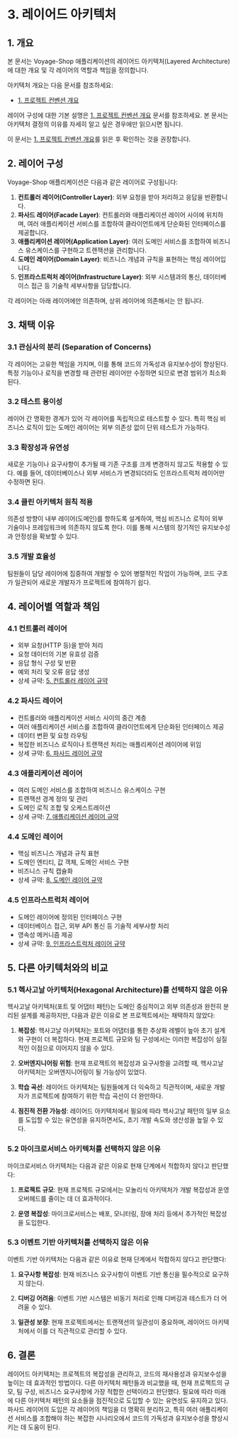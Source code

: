 # 3. 레이어드 아키텍처

## 1. 개요

본 문서는 Voyage-Shop 애플리케이션의 레이어드 아키텍처(Layered Architecture)에 대한 개요 및 각 레이어의 역할과 책임을 정의합니다.

아키텍처 개요는 다음 문서를 참조하세요:
- [1. 프로젝트 컨벤션 개요](./01.common-conventions.md)

레이어 구성에 대한 기본 설명은 [1. 프로젝트 컨벤션 개요](./01.common-conventions.md) 문서를 참조하세요. 본 문서는 아키텍처 결정의 이유를 자세히 알고 싶은 경우에만 읽으시면 됩니다.

이 문서는 [1. 프로젝트 컨벤션 개요](./01.common-conventions.md)를 읽은 후 확인하는 것을 권장합니다.

## 2. 레이어 구성

Voyage-Shop 애플리케이션은 다음과 같은 레이어로 구성됩니다:

1. **컨트롤러 레이어(Controller Layer)**: 외부 요청을 받아 처리하고 응답을 반환합니다.
2. **파사드 레이어(Facade Layer)**: 컨트롤러와 애플리케이션 레이어 사이에 위치하며, 여러 애플리케이션 서비스를 조합하여 클라이언트에게 단순화된 인터페이스를 제공합니다.
3. **애플리케이션 레이어(Application Layer)**: 여러 도메인 서비스를 조합하여 비즈니스 유스케이스를 구현하고 트랜잭션을 관리합니다.
4. **도메인 레이어(Domain Layer)**: 비즈니스 개념과 규칙을 표현하는 핵심 레이어입니다.
5. **인프라스트럭처 레이어(Infrastructure Layer)**: 외부 시스템과의 통신, 데이터베이스 접근 등 기술적 세부사항을 담당합니다.

각 레이어는 아래 레이어에만 의존하며, 상위 레이어에 의존해서는 안 됩니다.

## 3. 채택 이유

### 3.1 관심사의 분리 (Separation of Concerns)
각 레이어는 고유한 책임을 가지며, 이를 통해 코드의 가독성과 유지보수성이 향상된다. 특정 기능이나 로직을 변경할 때 관련된 레이어만 수정하면 되므로 변경 범위가 최소화된다.

### 3.2 테스트 용이성
레이어 간 명확한 경계가 있어 각 레이어를 독립적으로 테스트할 수 있다. 특히 핵심 비즈니스 로직이 있는 도메인 레이어는 외부 의존성 없이 단위 테스트가 가능하다.

### 3.3 확장성과 유연성
새로운 기능이나 요구사항이 추가될 때 기존 구조를 크게 변경하지 않고도 적용할 수 있다. 예를 들어, 데이터베이스나 외부 서비스가 변경되더라도 인프라스트럭처 레이어만 수정하면 된다.

### 3.4 클린 아키텍처 원칙 적용
의존성 방향이 내부 레이어(도메인)를 향하도록 설계하여, 핵심 비즈니스 로직이 외부 기술이나 프레임워크에 의존하지 않도록 한다. 이를 통해 시스템의 장기적인 유지보수성과 안정성을 확보할 수 있다.

### 3.5 개발 효율성
팀원들이 담당 레이어에 집중하여 개발할 수 있어 병렬적인 작업이 가능하며, 코드 구조가 일관되어 새로운 개발자가 프로젝트에 참여하기 쉽다.

## 4. 레이어별 역할과 책임

### 4.1 컨트롤러 레이어
- 외부 요청(HTTP 등)을 받아 처리
- 요청 데이터의 기본 유효성 검증
- 응답 형식 구성 및 반환
- 예외 처리 및 오류 응답 생성
- 상세 규약: [5. 컨트롤러 레이어 규약](./05.controller-layer.md)

### 4.2 파사드 레이어
- 컨트롤러와 애플리케이션 서비스 사이의 중간 계층
- 여러 애플리케이션 서비스를 조합하여 클라이언트에게 단순화된 인터페이스 제공
- 데이터 변환 및 요청 라우팅
- 복잡한 비즈니스 로직이나 트랜잭션 처리는 애플리케이션 레이어에 위임
- 상세 규약: [6. 파사드 레이어 규약](./06.facade-layer.md)

### 4.3 애플리케이션 레이어
- 여러 도메인 서비스를 조합하여 비즈니스 유스케이스 구현
- 트랜잭션 경계 정의 및 관리
- 도메인 로직 조합 및 오케스트레이션
- 상세 규약: [7. 애플리케이션 레이어 규약](./07.application-layer.md)

### 4.4 도메인 레이어
- 핵심 비즈니스 개념과 규칙 표현
- 도메인 엔티티, 값 객체, 도메인 서비스 구현
- 비즈니스 규칙 캡슐화
- 상세 규약: [8. 도메인 레이어 규약](./08.domain-layer.md)

### 4.5 인프라스트럭처 레이어
- 도메인 레이어에 정의된 인터페이스 구현
- 데이터베이스 접근, 외부 API 통신 등 기술적 세부사항 처리
- 영속성 메커니즘 제공
- 상세 규약: [9. 인프라스트럭처 레이어 규약](./09.infrastructure-layer.md)

## 5. 다른 아키텍처와의 비교

### 5.1 헥사고날 아키텍처(Hexagonal Architecture)를 선택하지 않은 이유
헥사고날 아키텍처(포트 및 어댑터 패턴)는 도메인 중심적이고 외부 의존성과 완전히 분리된 설계를 제공하지만, 다음과 같은 이유로 본 프로젝트에서는 채택하지 않았다:

1. **복잡성**: 헥사고날 아키텍처는 포트와 어댑터를 통한 추상화 레벨이 높아 초기 설계와 구현이 더 복잡하다. 현재 프로젝트 규모와 팀 구성에서는 이러한 복잡성이 실질적인 이점으로 이어지지 않을 수 있다.

2. **오버엔지니어링 위험**: 현재 프로젝트의 복잡성과 요구사항을 고려할 때, 헥사고날 아키텍처는 오버엔지니어링이 될 가능성이 있었다.

3. **학습 곡선**: 레이어드 아키텍처는 팀원들에게 더 익숙하고 직관적이며, 새로운 개발자가 프로젝트에 참여하기 위한 학습 곡선이 더 완만하다.

4. **점진적 전환 가능성**: 레이어드 아키텍처에서 필요에 따라 헥사고날 패턴의 일부 요소를 도입할 수 있는 유연성을 유지하면서도, 초기 개발 속도와 생산성을 높일 수 있다.

### 5.2 마이크로서비스 아키텍처를 선택하지 않은 이유
마이크로서비스 아키텍처는 다음과 같은 이유로 현재 단계에서 적합하지 않다고 판단했다:

1. **프로젝트 규모**: 현재 프로젝트 규모에서는 모놀리식 아키텍처가 개발 복잡성과 운영 오버헤드를 줄이는 데 더 효과적이다.

2. **운영 복잡성**: 마이크로서비스는 배포, 모니터링, 장애 처리 등에서 추가적인 복잡성을 도입한다.

### 5.3 이벤트 기반 아키텍처를 선택하지 않은 이유
이벤트 기반 아키텍처는 다음과 같은 이유로 현재 단계에서 적합하지 않다고 판단했다:

1. **요구사항 복잡성**: 현재 비즈니스 요구사항이 이벤트 기반 통신을 필수적으로 요구하지 않는다.

2. **디버깅 어려움**: 이벤트 기반 시스템은 비동기 처리로 인해 디버깅과 테스트가 더 어려울 수 있다.

3. **일관성 보장**: 현재 프로젝트에서는 트랜잭션의 일관성이 중요하며, 레이어드 아키텍처에서 이를 더 직관적으로 관리할 수 있다.

## 6. 결론
레이어드 아키텍처는 프로젝트의 복잡성을 관리하고, 코드의 재사용성과 유지보수성을 높이는 데 효과적인 방법이다. 다른 아키텍처 패턴들과 비교했을 때, 현재 프로젝트의 규모, 팀 구성, 비즈니스 요구사항에 가장 적합한 선택이라고 판단했다. 필요에 따라 미래에 다른 아키텍처 패턴의 요소들을 점진적으로 도입할 수 있는 유연성도 유지하고 있다. 파사드 레이어의 도입은 각 레이어의 책임을 더 명확히 분리하고, 특히 여러 애플리케이션 서비스를 조합해야 하는 복잡한 시나리오에서 코드의 가독성과 유지보수성을 향상시키는 데 도움이 된다. 